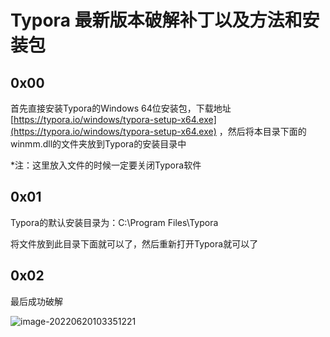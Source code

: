 # Typora 最新版本破解补丁以及方法和安装包

## 0x00

首先直接安装Typora的Windows 64位安装包，下载地址 [https://typora.io/windows/typora-setup-x64.exe](https://typora.io/windows/typora-setup-x64.exe) ，然后将本目录下面的winmm.dll的文件夹放到Typora的安装目录中

*注：这里放入文件的时候一定要关闭Typora软件

## 0x01

Typora的默认安装目录为：C:\Program Files\Typora

将文件放到此目录下面就可以了，然后重新打开Typora就可以了

## 0x02

最后成功破解

![image-20220620103351221](images/image-20220620103351221.png) 
